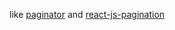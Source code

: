 like [paginator](https://github.com/deoxxa/paginator) and [react-js-pagination](https://github.com/wwwaiser/react-js-pagination)
